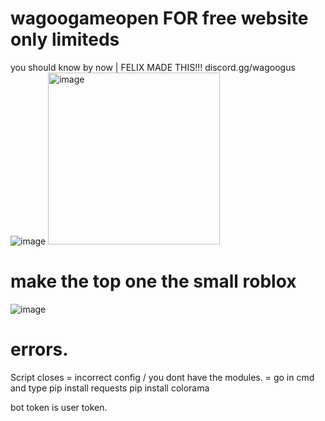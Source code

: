 # wagoogameopen FOR free website only limiteds
you should know by now | FELIX MADE THIS!!!
discord.gg/wagoogus
![image](https://github.com/TrueStrikes/wagoogameopen/assets/137821671/29de8bc6-6e5f-4035-93a5-c7a099af9b99)
<img width="275" alt="image" src="https://github.com/TrueStrikes/wagoogameopen/assets/137821671/7b829ad1-d83b-4831-8e58-e9c58f8e76c3">
# make the top one the small roblox
![image](https://github.com/TrueStrikes/wagoogameopen/assets/137821671/a2a2dc08-23f2-46b1-9854-9cfc71e8e64d)


# errors.
Script closes  = incorrect config / you dont have the modules.
= go in cmd and type pip install requests
pip install colorama


bot token is user token.
